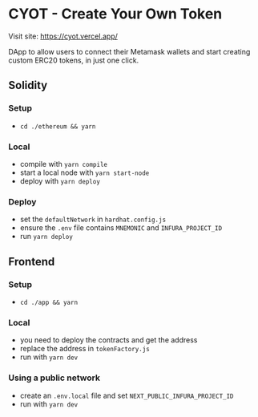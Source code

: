 # CYOT - Create Your Own Token

Visit site: https://cyot.vercel.app/

DApp to allow users to connect their Metamask wallets and start creating custom ERC20 tokens, in just one click.

## Solidity

### Setup

- `cd ./ethereum && yarn`

### Local

- compile with `yarn compile`
- start a local node with `yarn start-node`
- deploy with `yarn deploy`

### Deploy

- set the `defaultNetwork` in `hardhat.config.js`
- ensure the `.env` file contains `MNEMONIC` and `INFURA_PROJECT_ID`
- run `yarn deploy`

## Frontend

### Setup

- `cd ./app && yarn`

### Local

- you need to deploy the contracts and get the address
- replace the address in `tokenFactory.js`
- run with `yarn dev`

### Using a public network

- create an `.env.local` file and set `NEXT_PUBLIC_INFURA_PROJECT_ID`
- run with `yarn dev`
